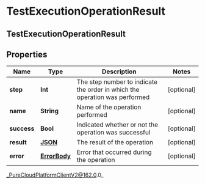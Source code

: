 # TestExecutionOperationResult

## TestExecutionOperationResult

## Properties

|Name | Type | Description | Notes|
|------------ | ------------- | ------------- | -------------|
| **step** | **Int** | The step number to indicate the order in which the operation was performed | [optional] |
| **name** | **String** | Name of the operation performed | [optional] |
| **success** | **Bool** | Indicated whether or not the operation was successful | [optional] |
| **result** | [**JSON**]() | The result of the operation | [optional] |
| **error** | [**ErrorBody**](ErrorBody) | Error that occurred during the operation | [optional] |



_PureCloudPlatformClientV2@162.0.0_

